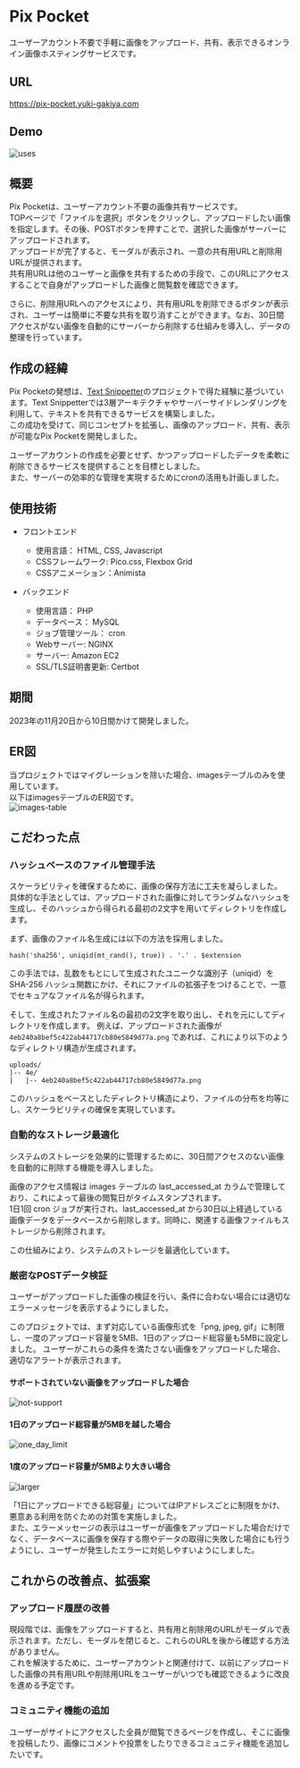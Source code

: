# Pix Pocket
ユーザーアカウント不要で手軽に画像をアップロード、共有、表示できるオンライン画像ホスティングサービスです。

## URL
https://pix-pocket.yuki-gakiya.com

## Demo
![uses](https://github.com/AkinoJoey/OnlineImageHostingService/assets/124570638/aea9942d-5f21-40f6-9aed-1fae71f2b03a)

## 概要
Pix Pocketは、ユーザーアカウント不要の画像共有サービスです。  
TOPページで「ファイルを選択」ボタンをクリックし、アップロードしたい画像を指定します。その後、POSTボタンを押すことで、選択した画像がサーバーにアップロードされます。  
アップロードが完了すると、モーダルが表示され、一意の共有用URLと削除用URLが提供されます。  
共有用URLは他のユーザーと画像を共有するための手段で、このURLにアクセスすることで自身がアップロードした画像と閲覧数を確認できます。  

さらに、削除用URLへのアクセスにより、共有用URLを削除できるボタンが表示され、ユーザーは簡単に不要な共有を取り消すことができます。なお、30日間アクセスがない画像を自動的にサーバーから削除する仕組みを導入し、データの整理を行っています。  

## 作成の経緯
Pix Pocketの発想は、[Text Snippetter](https://text-snippetter.yuki-gakiya.com/)のプロジェクトで得た経験に基づいています。Text Snippetterでは3層アーキテクチャやサーバーサイドレンダリングを利用して、テキストを共有できるサービスを構築しました。  
この成功を受けて、同じコンセプトを拡張し、画像のアップロード、共有、表示が可能なPix Pocketを開発しました。

ユーザーアカウントの作成を必要とせず、かつアップロードしたデータを柔軟に削除できるサービスを提供することを目標としました。  
また、サーバーの効率的な管理を実現するためにcronの活用も計画しました。

## 使用技術
- フロントエンド
  - 使用言語： HTML, CSS, Javascript
  - CSSフレームワーク: Pico.css, Flexbox Grid
  - CSSアニメーション：Animista

- バックエンド
  - 使用言語： PHP
  - データベース： MySQL
  - ジョブ管理ツール： cron
  - Webサーバー: NGINX
  - サーバー: Amazon EC2
  - SSL/TLS証明書更新: Certbot

## 期間
2023年の11月20日から10日間かけて開発しました。

## ER図
当プロジェクトではマイグレーションを除いた場合、imagesテーブルのみを使用しています。  
以下はimagesテーブルのER図です。  
![images-table](https://github.com/AkinoJoey/OnlineImageHostingService/assets/124570638/0453b16f-29e7-4c4b-8242-c711a6a36013)


## こだわった点
### ハッシュベースのファイル管理手法
スケーラビリティを確保するために、画像の保存方法に工夫を凝らしました。  
具体的な手法としては、アップロードされた画像に対してランダムなハッシュを生成し、そのハッシュから得られる最初の2文字を用いてディレクトリを作成します。

まず、画像のファイル名生成には以下の方法を採用しました。
```
hash('sha256', uniqid(mt_rand(), true)) . '.' . $extension
```
この手法では、乱数をもとにして生成されたユニークな識別子（uniqid）を SHA-256 ハッシュ関数にかけ、それにファイルの拡張子をつけることで、一意でセキュアなファイル名が得られます。


そして、生成されたファイル名の最初の2文字を取り出し、それを元にしてディレクトリを作成します。
例えば、アップロードされた画像が ```4eb240a8bef5c422ab44717cb80e5849d77a.png``` であれば、これにより以下のようなディレクトリ構造が生成されます。
```
uploads/
|-- 4e/
|   |-- 4eb240a8bef5c422ab44717cb80e5849d77a.png
```

このハッシュをベースとしたディレクトリ構造により、ファイルの分布を均等にし、スケーラビリティの確保を実現しています。

### 自動的なストレージ最適化
システムのストレージを効果的に管理するために、30日間アクセスのない画像を自動的に削除する機能を導入しました。  

画像のアクセス情報は images テーブルの last_accessed_at カラムで管理しており、これによって最後の閲覧日がタイムスタンプされます。  
1日1回 cron ジョブが実行され、last_accessed_at から30日以上経過している画像データをデータベースから削除します。同時に、関連する画像ファイルもストレージから削除されます。  

この仕組みにより、システムのストレージを最適化しています。

### 厳密なPOSTデータ検証
ユーザーがアップロードした画像の検証を行い、条件に合わない場合には適切なエラーメッセージを表示するようにしました。

このプロジェクトでは、まず対応している画像形式を「png, jpeg, gif」に制限し、一度のアップロード容量を5MB、1日のアップロード総容量も5MBに設定しました。
ユーザーがこれらの条件を満たさない画像をアップロードした場合、適切なアラートが表示されます。
#### サポートされていない画像をアップロードした場合
![not-support](https://github.com/AkinoJoey/OnlineImageHostingService/assets/124570638/c7ab1b25-fe62-4184-9228-683902d3d65b)


#### 1日のアップロード総容量が5MBを越した場合
![one_day_limit](https://github.com/AkinoJoey/OnlineImageHostingService/assets/124570638/47157c7e-4dc9-4bc8-bfbe-251b2d97bbc1)


#### 1度のアップロード容量が5MBより大きい場合
![larger](https://github.com/AkinoJoey/OnlineImageHostingService/assets/124570638/be9d51b8-e152-42ff-b3b7-77cf053c2c5f)



「1日にアップロードできる総容量」についてはIPアドレスごとに制限をかけ、悪意ある利用を防ぐための対策を実施しました。  
また、エラーメッセージの表示はユーザーが画像をアップロードした場合だけでなく、データベースに画像を保存する際やデータの取得に失敗した場合にも行うようにし、ユーザーが発生したエラーに対処しやすいようにしました。

## これからの改善点、拡張案
### アップロード履歴の改善
現段階では、画像をアップロードすると、共有用と削除用のURLがモーダルで表示されます。ただし、モーダルを閉じると、これらのURLを後から確認する方法がありません。  
これを解決するために、ユーザーアカウントと関連付けて、以前にアップロードした画像の共有用URLや削除用URLをユーザーがいつでも確認できるように改良を進める予定です。

### コミュニティ機能の追加
ユーザーがサイトにアクセスした全員が閲覧できるページを作成し、そこに画像を投稿したり、画像にコメントや投票をしたりできるコミュニティ機能を追加したいです。

